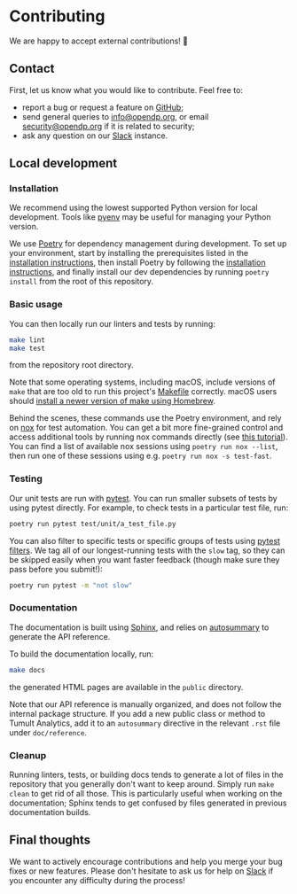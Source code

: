 # Contributing

We are happy to accept external contributions! 💖

## Contact

First, let us know what you would like to contribute. Feel free to:

- report a bug or request a feature on [GitHub](https://github.com/opendp/tumult-analytics/issues);
- send general queries to info@opendp.org, or email security@opendp.org if it is related to security;
- ask any question on our [Slack][slack] instance.

[slack]: https://join.slack.com/t/opendp/shared_invite/zt-1aca9bm7k-hG7olKz6CiGm8htI2lxE8w

## Local development

### Installation

We recommend using the lowest supported Python version for local development. Tools like [pyenv](https://github.com/pyenv/pyenv) may be useful for managing your Python version.

We use [Poetry](https://python-poetry.org/) for dependency management during development. To set up your environment, start by installing the prerequisites listed in the [installation instructions](https://docs.tmlt.dev/platform/latest/installation.html#prerequisites), then install Poetry by following the [installation instructions](https://python-poetry.org/docs/#installation), and finally install our dev dependencies by running `poetry install` from the root of this repository.

### Basic usage

You can then locally run our linters and tests by running:
```bash
make lint
make test
```
from the repository root directory.

Note that some operating systems, including macOS, include versions of `make` that are too old to run this project's [Makefile](./Makefile) correctly. macOS users should [install a newer version of make using Homebrew](https://formulae.brew.sh/formula/make#default).

Behind the scenes, these commands use the Poetry environment, and rely on [nox](https://nox.thea.codes/en/stable/index.html) for test automation. You can get a bit more fine-grained control and access additional tools by running nox commands directly (see [this tutorial](https://nox.thea.codes/en/stable/tutorial.html)). You can find a list of available nox sessions using `poetry run nox --list`, then run one of these sessions using e.g. `poetry run nox -s test-fast`.

### Testing

Our unit tests are run with [pytest](https://docs.pytest.org/en/stable/getting-started.html). You can run smaller subsets of tests by using pytest directly. For example, to check tests in a particular test file, run:

```bash
poetry run pytest test/unit/a_test_file.py
```

You can also filter to specific tests or specific groups of tests using [pytest filters](https://docs.pytest.org/en/stable/how-to/usage.html#specifying-which-tests-to-run). We tag all of our longest-running tests with the `slow` tag, so they can be skipped easily when you want faster feedback (though make sure they pass before you submit!):

```bash
poetry run pytest -m "not slow"
```

### Documentation

The documentation is built using [Sphinx](https://www.sphinx-doc.org/), and relies on [autosummary](https://www.sphinx-doc.org/en/master/usage/extensions/autosummary.html) to generate the API reference.

To build the documentation locally, run:
```bash
make docs
```
the generated HTML pages are available in the `public` directory.

Note that our API reference is manually organized, and does not follow the internal package structure. If you add a new public class or method to Tumult Analytics, add it to an `autosummary` directive in the relevant `.rst` file under `doc/reference`.

### Cleanup

Running linters, tests, or building docs tends to generate a lot of files in the repository that you generally don't want to keep around. Simply run `make clean` to get rid of all those. This is particularly useful when working on the documentation; Sphinx tends to get confused by files generated in previous documentation builds.

## Final thoughts

We want to actively encourage contributions and help you merge your bug fixes or new features. Please don't hesitate to ask us for help on [Slack][slack] if you encounter any difficulty during the process!
